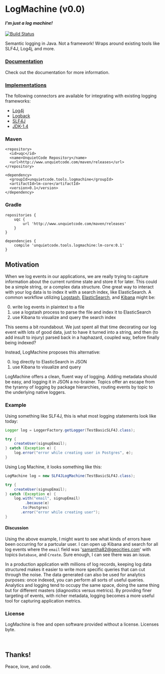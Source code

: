 # LogMachine (v0.0)
#### *I'm just a log machine!*

[![Build Status](https://travis-ci.org/UnquietCode/LogMachine.png?branch=master)](https://travis-ci.org/UnquietCode/LogMachine)

Semantic logging in Java. Not a framework!
Wraps around existing tools like SLF4J, Log4j, and more.

### [Documentation](http://unquietcode.github.io/LogMachine)
Check out the documentation for more information.

### [Implementations](https://github.com/UnquietCode/LogMachine/wiki/Implementations)
The following connectors are available for integrating with existing logging frameworks:

* [Log4j](https://github.com/UnquietCode/LogMachine/tree/master/lm-via-log4j)
* [Logback](https://github.com/UnquietCode/LogMachine/tree/master/lm-via-logback)
* [SLF4J](https://github.com/UnquietCode/LogMachine/tree/master/lm-via-slf4j)
* [JDK-1.4](https://github.com/UnquietCode/LogMachine/tree/master/lm-via-jdk14)


### Maven
```
<repository>
  <id>uqc</id>
  <name>UnquietCode Repository</name>
  <url>http://www.unquietcode.com/maven/releases</url>
</repository>

<dependency>
  <groupId>unquietcode.tools.logmachine</groupId>
  <artifactId>lm-core</artifactId>
  <version>0.1</version>
</dependency>  
```

### Gradle
```
repositories {
    uqc {
        url 'http://www.unquietcode.com/maven/releases'
    }
}

dependencies {
	compile 'unquietcode.tools.logmachine:lm-core:0.1'
}
```


## Motivation

When we log events in our applications, we are really trying to capture information about the current runtime state and store it for later. This could be a simple string, or a complex data structure. One great way to interact with your log data is to index it with a search index, like ElasticSearch. A common workflow utilizing [Logstash](http://logstash.net), [ElasticSearch](http://elasticsearch.org), and [Kibana](http://demo.kibana.org)
might be:

0. write log events in plaintext to a file
0. use a logstash process to parse the file and index it to ElasticSearch
0. use Kibana to visualize and query the search index

This seems a bit roundabout. We just spent all that time decorating
our log event with lots of good data, just to have it turned into
a string, and then (to add insult to injury) parsed back in a
haphazard, coupled way, before finally being indexed?

Instead, LogMachine proposes this alternative:

0. log directly to ElasticSearch in JSON
0. use Kibana to visualize and query

LogMachine offers a clean, fluent way of logging. Adding metadata should be easy, and logging it in JSON a no-brainer. Topics offer an escape from the tyranny of logging by package hierarchies, routing events by topic to the underlying native loggers.
 

### Example

Using something like SLF4J, this is what most logging statements
look like today:

```java
Logger log = LoggerFactory.getLogger(TestBasicSLF4J.class);

try {
	createUser(signupEmail);
} catch (Exception e) {
	log.error("error while creating user in Postgres", e);
}
```

Using Log Machine, it looks something like this:

```java
LogMachine log = new SLF4JLogMachine(TestBasicSLF4J.class);

try {
	createUser(signupEmail);
} catch (Exception e) {
	log.with("email", signupEmail)
         .because(e)
	   .to(Postgres)
	   .error("error while creating user");
}
```

#### Discussion
Using the above example, I might want to see what kinds of errors have been occurring for a partcular user. I can open up Kibana and search for all log events where the `email` field was 'samantha82@geocities.com' with topics `Database`, and `Create`. Sure enough, I can see there was an issue.

In a production application with millions of log records, keeping log data structured makes it easier to write more specific queries that can cut
through the noise. The data generated can also be used for analytics purposes: once indexed, you can perform all sorts of useful queries. Analytics and logging tend to occupy the same space, doing the same thing but for different masters (diagnostics versus metrics). By providing finer targeting of events, with richer metadata, logging becomes a more useful tool for capturing application metrics.


### License
LogMachine is free and open software provided without a license. Licenses byte.

  
&nbsp; 
&nbsp;   
  
## Thanks!

Peace, love, and code.
